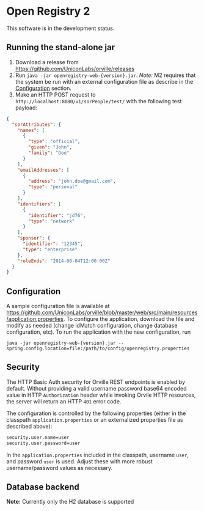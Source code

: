 # Open Registry 2

This software is in the development status.

## Running the stand-alone jar

1. Download a release from https://github.com/UniconLabs/orville/releases
2. Run `java -jar openregistry-web-{version}.jar`. *Note:* M2 requires that the system be run with an external configuration file as describe in the [Configuration](#configuration) section.
3. Make an HTTP POST request to `http://localhost:8080/v1/sorPeople/test/` with the following test payload:

```json
{
  "sorAttributes": {
    "names": [
      {
        "type": "official",
        "given": "John",
        "family": "Doe"
      }
    ],
    "emailAddresses": [
      {
        "address": "john.doe@gmail.com",
        "type": "personal"
      }
    ],
    "identifiers": [
      {
        "identifier": "jd76",
        "type": "network"
      }
    ],
    "sponsor": {
      "identifier": "12345",
      "type": "enterprise"
    },
    "roleEnds": "2014-08-04T12:00:00Z"
  }
}
```


## Configuration

A sample configuration file is available at https://github.com/UniconLabs/orville/blob/master/web/src/main/resources/application.properties. To configure the application, download the file and modify as needed (change idMatch configuration, change database configuration, etc). To run the application with the new configuration, run
```
java -jar openregistry-web-{version}.jar --spring.config.location=file:/path/to/config/openregistry.properties
```

## Security

The HTTP Basic Auth security for Orville REST endpoints is enabled by default. Without providing a valid username:password base64 encoded value
in HTTP `Authorization` header while invoking Orvile HTTP resources, the server will return an HTTP `401` error code.

The configuration is controlled by the following properties
(either in the classpath `application.properties` or an externalized properties file as described above):

```bash
security.user.name=user
security.user.password=user
```

In the `application.properties` included in the classpath, username `user`, and password `user` is used.
Adjust these with more robust username/password values as necessary.

## Database backend

**Note:** Currently only the H2 database is supported
